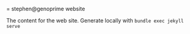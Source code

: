 = stephen@genoprime website

The content for the web site. Generate locally with `bundle exec jekyll serve`   

